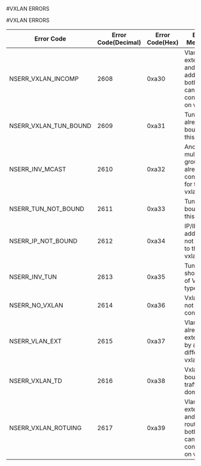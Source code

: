 #VXLAN ERRORS

#VXLAN ERRORS



<table><thead><tr><th>Error Code</th><th>Error Code(Decimal)</th><th>Error Code(Hex)</th><th>Error Message</th></tr></thead><tbody><tr><td>NSERR_VXLAN_INCOMP</td><td>2608</td><td>0xa30</td><td>Vlan extension and IP address - both cannot be configured on vxlan</td><tr><tr><td>NSERR_VXLAN_TUN_BOUND</td><td>2609</td><td>0xa31</td><td>Tunnel is already bound to this vxlan</td><tr><tr><td>NSERR_INV_MCAST</td><td>2610</td><td>0xa32</td><td>Another multicast group already configured for this vxlan</td><tr><tr><td>NSERR_TUN_NOT_BOUND</td><td>2611</td><td>0xa33</td><td>Tunnel not bound to this vxlan</td><tr><tr><td>NSERR_IP_NOT_BOUND</td><td>2612</td><td>0xa34</td><td>IP/IPv6 address not bound to this vxlan</td><tr><tr><td>NSERR_INV_TUN</td><td>2613</td><td>0xa35</td><td>Tunnel should be of VXLAN type</td><tr><tr><td>NSERR_NO_VXLAN</td><td>2614</td><td>0xa36</td><td>Vxlan is not configured</td><tr><tr><td>NSERR_VLAN_EXT</td><td>2615</td><td>0xa37</td><td>Vlan already extended by a different vxlan</td><tr><tr><td>NSERR_VXLAN_TD</td><td>2616</td><td>0xa38</td><td>Vxlan is bound to a traffic domain</td><tr><tr><td>NSERR_VXLAN_ROTUING</td><td>2617</td><td>0xa39</td><td>Vlan extension and routing - both cannot be configured on vxlan</td><tr></tbody></table>
